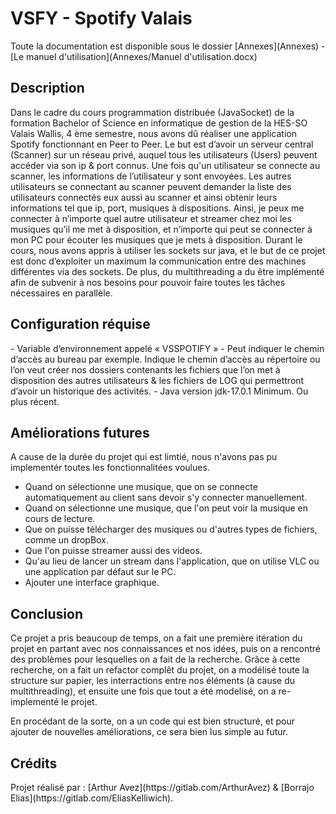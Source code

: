 <h1>VSFY - Spotify Valais</h1>
Toute la documentation est disponible sous le dossier [Annexes](Annexes)
- [Le manuel d'utilisation](Annexes/Manuel d'utilisation.docx)

<h2>Description</h2>
Dans le cadre du cours programmation distribuée (JavaSocket) de la formation Bachelor of Science en informatique de gestion de la HES-SO Valais Wallis, 4 ème semestre, nous avons dû réaliser une application Spotify fonctionnant en Peer to Peer.
Le but est d’avoir un serveur central (Scanner) sur un réseau privé, auquel tous les utilisateurs (Users) peuvent accéder via son ip & port connus.
Une fois qu'un utilisateur se connecte au scanner, les informations de l’utilisateur y sont envoyées.
Les autres utilisateurs se connectant au scanner peuvent demander la liste des utilisateurs connectés eux aussi au scanner et ainsi obtenir leurs informations tel que ip, port, musiques à dispositions.
Ainsi, je peux me connecter à n’importe quel autre utilisateur et streamer chez moi les musiques qu’il me met à disposition, et n’importe qui peut se connecter à mon PC pour écouter les musiques que je mets à disposition.
Durant le cours, nous avons appris à utiliser les sockets sur java, et le but de ce projet est donc d’exploiter un maximum la communication entre des machines différentes via des sockets.
De plus, du multithreading a du être implémenté afin de subvenir à nos besoins pour pouvoir faire toutes les tâches nécessaires en parallèle.

<h2>Configuration réquise</h2>
- Variable d’environnement appelé « VSSPOTIFY » 
  - Peut indiquer le chemin d’accès au bureau par exemple.
  Indique le chemin d’accès au répertoire ou l’on veut créer nos dossiers contenants les fichiers que l’on met à disposition des autres utilisateurs & les fichiers de LOG qui permettront d’avoir un historique des activités.
- Java version jdk-17.0.1 Minimum. Ou plus récent.


<h2>Améliorations futures</h2>
A cause de la durée du projet qui est limtié, nous n'avons pas pu implementér toutes les fonctionnalitées voulues.

- Quand on sélectionne une musique, que on se connecte automatiquement au client sans devoir s'y connecter manuellement.
- Quand on sélectionne une musique, que l'on peut voir la musique en cours de lecture.
- Que on puisse télécharger des musiques ou d'autres types de fichiers, comme un dropBox.
- Que l'on puisse streamer aussi des videos.
- Qu'au lieu de lancer un stream dans l'application, que on utilise VLC ou une application par défaut sur le PC.
- Ajouter une interface graphique.

<h2>Conclusion</h2>
Ce projet a pris beaucoup de temps, on a fait une première itération du projet en partant avec nos connaissances et nos idées,
puis on a rencontré des problèmes pour lesquelles on a fait de la recherche. 
Grâce à cette recherche, on a fait un refactor complêt du projet, on a modélisé toute la structure sur papier, 
les interractions entre nos éléments (à cause du multithreading), et ensuite une fois que tout a été modelisé, on a re-implementé le projet.

En procédant de la sorte, on a un code qui est bien structuré, et pour ajouter de nouvelles améliorations, ce sera bien lus simple au futur.

<h2>Crédits</h2>
Projet réalisé par :
[Arthur Avez](https://gitlab.com/ArthurAvez) & [Borrajo Elias](https://gitlab.com/EliasKelliwich).

